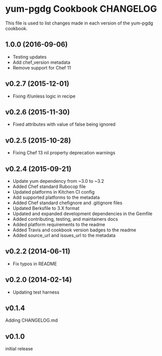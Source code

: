 # yum-pgdg Cookbook CHANGELOG
This file is used to list changes made in each version of the yum-pgdg cookbook.

## 1.0.0 (2016-09-06)
- Testing updates
- Add chef_version metadata
- Remove support for Chef 11

## v0.2.7 (2015-12-01)
- Fixing if/unless logic in recipe

## v0.2.6 (2015-11-30)
- Fixed attributes with value of false being ignored

## v0.2.5 (2015-10-28)
- Fixing Chef 13 nil property deprecation warnings

## v0.2.4 (2015-09-21)
- Update yum dependency from ~3.0 to ~3.2
- Added Chef standard Rubocop file
- Updated platforms in Kitchen CI config
- Add supported platforms to the metadata
- Added Chef standard chefignore and .gitignore files
- Updated Berksfile to 3.X format
- Updated and expanded development dependencies in the Gemfile
- Added contributing, testing, and maintainers docs
- Added platform requirements to the readme
- Added Travis and cookbook version badges to the readme
- Added source_url and issues_url to the metadata

## v0.2.2 (2014-06-11)
- Fix typos in README

## v0.2.0 (2014-02-14)
- Updating test harness

## v0.1.4
Adding CHANGELOG.md

## v0.1.0
initial release
